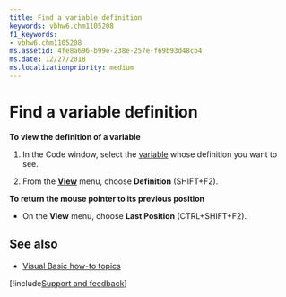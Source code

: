 ```yaml
---
title: Find a variable definition
keywords: vbhw6.chm1105208
f1_keywords:
- vbhw6.chm1105208
ms.assetid: 4fe8a696-b99e-238e-257e-f69b93d48cb4
ms.date: 12/27/2018
ms.localizationpriority: medium
---
```



# Find a variable definition

**To view the definition of a variable**

1. In the  Code window, select the [variable](../Glossary/vbe-glossary.md#variable) whose definition you want to see.
    
2. From the **[View](../reference/user-interface-help/view-menu.md)** menu, choose **Definition** (SHIFT+F2).
    

**To return the mouse pointer to its previous position**

- On the **View** menu, choose **Last Position** (CTRL+SHIFT+F2).
    

## See also

- [Visual Basic how-to topics](../reference/user-interface-help/visual-basic-how-to-topics.md)

[!include[Support and feedback](~/includes/feedback-boilerplate.md)]
